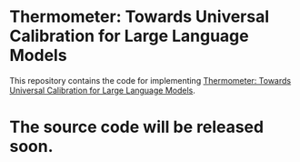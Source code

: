 # Thermometer: Towards Universal Calibration for Large Language Models
This repository contains the code for implementing [Thermometer: Towards Universal Calibration for Large Language Models](https://arxiv.org/abs/2403.08819).
# The source code will be released soon.
